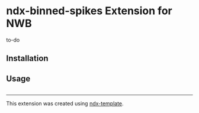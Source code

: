 # ndx-binned-spikes Extension for NWB

to-do

## Installation


## Usage

```python

```

---
This extension was created using [ndx-template](https://github.com/nwb-extensions/ndx-template).
